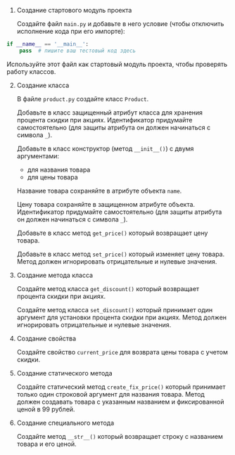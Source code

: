 1. Создание стартового модуль проекта

   Создайте файл `main.py` и добавьте в него условие (чтобы отключить исполнение кода при его импорте):

```python
if __name__ == '__main__':
    pass  # пишите ваш тестовый код здесь
```

   Используйте этот файл как стартовый модуль проекта, чтобы проверять работу классов.

2. Создание класса

   В файле `product.py` создайте класс `Product`.
   
   Добавьте в класс защищенный атрибут класса для хранения процента скидки при акциях. Идентификатор придумайте самостоятельно (для защиты атрибута он должен начинаться с символа `_`).

   Добавьте в класс конструктор (метод `__init__()`) с двумя аргументами:

   * для названия товара
   * для цены товара

   Название товара сохраняйте в атрибуте объекта `name`.

   Цену товара сохраняйте в защищенном атрибуте объекта. Идентификатор придумайте самостоятельно (для защиты атрибута он должен начинаться с символа `_`).

   Добавьте в класс метод `get_price()` который возвращает цену товара.

   Добавьте в класс метод `set_price()` который изменяет цену товара. Метод должен игнорировать отрицательные и нулевые значения.

3. Создание метода класса

   Создайте метод класса `get_discount()` который возвращает процента скидки при акциях.

   Создайте метод класса `set_discount()` который принимает один аргумент для установки процента скидки при акциях. Метод должен игнорировать отрицательные и нулевые значения.

4. Создание свойства
   
   Создайте свойство `current_price` для возврата цены товара с учетом скидки.

5. Создание статического метода

   Создайте статический метод `create_fix_price()` который принимает только один строковой аргумент для названия товара. Метод должен создавать товара с указанным названием и фиксированной ценой в 99 рублей.

6. Создание специального метода

   Создайте метод `__str__()` который возвращает строку с названием товара и его ценой.
